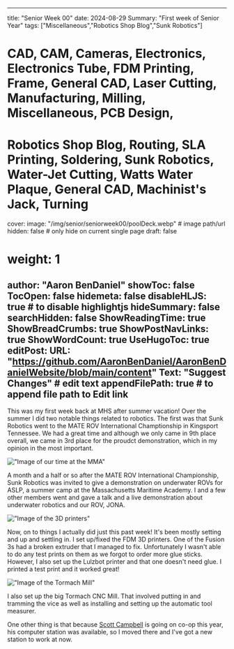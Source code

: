 
---
title: "Senior Week 00"
date: 2024-08-29
Summary: "First week of Senior Year"
tags: ["Miscellaneous","Robotics Shop Blog","Sunk Robotics"]
# CAD, CAM, Cameras, Electronics, Electronics Tube, FDM Printing, Frame, General CAD, Laser Cutting, Manufacturing, Milling, Miscellaneous, PCB Design,
# Robotics Shop Blog, Routing, SLA Printing, Soldering, Sunk Robotics, Water-Jet Cutting, Watts Water Plaque, General CAD, Machinist's Jack, Turning
cover:
    image: "/img/senior/seniorweek00/poolDeck.webp" # image path/url
    hidden: false # only hide on current single page
draft: false

# weight: 1
author: "Aaron BenDaniel"
showToc: false
TocOpen: false
hidemeta: false
disableHLJS: true # to disable highlightjs
hideSummary: false
searchHidden: false
ShowReadingTime: true
ShowBreadCrumbs: true
ShowPostNavLinks: true
ShowWordCount: true
UseHugoToc: true
editPost:
    URL: "https://github.com/AaronBenDaniel/AaronBenDanielWebsite/blob/main/content"
    Text: "Suggest Changes" # edit text
    appendFilePath: true # to append file path to Edit link
---

This was my first week back at MHS after summer vacation! Over the summer I did two notable things related to robotics. The first was that Sunk Robotics went to the MATE ROV International Champtionship in Kingsport Tennessee. We had a great time and although we only came in 9th place overall, we came in 3rd place for the proudct demonstration, which in my opinion in the most important.

!["Image of our time at the MMA"](/img/senior/seniorweek00/aslp.webp)

A month and a half or so after the MATE ROV International Championship, Sunk Robotics was invited to give a demonstration on underwater ROVs for ASLP, a summer camp at the Massachusetts Maritime Academy. I and a few other members went and gave a talk and a live demonstration about underwater robotics and our ROV, JONA.

!["Image of the 3D printers"](/img/senior/seniorweek00/printers.webp)

Now, on to things I actually did just this past week! It's been mostly setting and up and settling in. I set up/fixed the FDM 3D printers. One of the Fusion 3s had a broken extruder that I managed to fix. Unfortunately I wasn't able to do any test prints on them as we forgot to order more glue sticks. However, I also set up the Lulzbot printer and that one doesn't need glue. I printed a test print and it worked great!

!["Image of the Tormach Mill"](/img/senior/seniorweek00/mill.webp)

I also set up the big Tormach CNC Mill. That involved putting in and tramming the vice as well as installing and setting up the automatic tool measurer.

One other thing is that because [Scott Campbell](https://josephscottcampbell.com/) is going on co-op this year, his computer station was available, so I moved there and I've got a new station to work at now.
